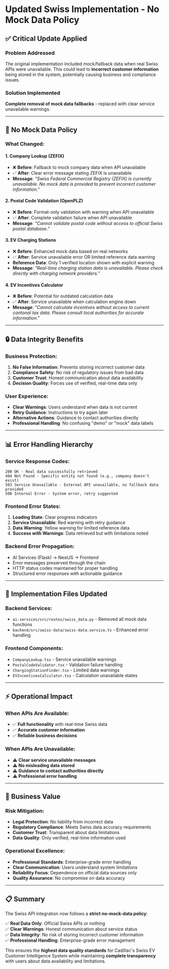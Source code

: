 # Updated Swiss Implementation - No Mock Data Policy

## ✅ **Critical Update Applied**

### **Problem Addressed**
The original implementation included mock/fallback data when real Swiss APIs were unavailable. This could lead to **incorrect customer information** being stored in the system, potentially causing business and compliance issues.

### **Solution Implemented**
**Complete removal of mock data fallbacks** - replaced with clear service unavailable warnings.

---

## 🚫 **No Mock Data Policy**

### **What Changed:**

#### **1. Company Lookup (ZEFIX)**
- ❌ **Before**: Fallback to mock company data when API unavailable  
- ✅ **After**: Clear error message stating ZEFIX is unavailable
- **Message**: *"Swiss Federal Commercial Registry (ZEFIX) is currently unavailable. No mock data is provided to prevent incorrect customer information."*

#### **2. Postal Code Validation (OpenPLZ)**
- ❌ **Before**: Format-only validation with warning when API unavailable
- ✅ **After**: Complete validation failure when API unavailable  
- **Message**: *"Cannot validate postal code without access to official Swiss postal database."*

#### **3. EV Charging Stations**
- ❌ **Before**: Enhanced mock data based on real networks
- ✅ **After**: Service unavailable error OR limited reference data warning
- **Reference Data**: Only 1 verified location shown with explicit warning
- **Message**: *"Real-time charging station data is unavailable. Please check directly with charging network providers."*

#### **4. EV Incentives Calculator**
- ❌ **Before**: Potential for outdated calculation data
- ✅ **After**: Service unavailable when calculation engine down
- **Message**: *"Cannot calculate incentives without access to current cantonal tax data. Please consult local authorities for accurate information."*

---

## 🔒 **Data Integrity Benefits**

### **Business Protection:**
1. **No False Information**: Prevents storing incorrect customer data
2. **Compliance Safety**: No risk of regulatory issues from bad data
3. **Customer Trust**: Honest communication about data availability
4. **Decision Quality**: Forces use of verified, real-time data only

### **User Experience:**
- **Clear Warnings**: Users understand when data is not current
- **Retry Guidance**: Instructions to try again later
- **Alternative Actions**: Guidance to contact authorities directly
- **Professional Handling**: No confusing "demo" or "mock" data labels

---

## 📊 **Error Handling Hierarchy**

### **Service Response Codes:**
```
200 OK - Real data successfully retrieved
404 Not Found - Specific entity not found (e.g., company doesn't exist)  
503 Service Unavailable - External API unavailable, no fallback data provided
500 Internal Error - System error, retry suggested
```

### **Frontend Error States:**
1. **Loading State**: Clear progress indicators
2. **Service Unavailable**: Red warning with retry guidance  
3. **Data Warning**: Yellow warning for limited reference data
4. **Success with Warnings**: Data retrieved but with limitations noted

### **Backend Error Propagation:**
- AI Services (Flask) → NestJS → Frontend
- Error messages preserved through the chain
- HTTP status codes maintained for proper handling
- Structured error responses with actionable guidance

---

## 🎯 **Implementation Files Updated**

### **Backend Services:**
- `ai-services/src/routes/swiss_data.py` - Removed all mock data functions
- `backend/src/swiss-data/swiss-data.service.ts` - Enhanced error handling

### **Frontend Components:**
- `CompanyLookup.tsx` - Service unavailable warnings
- `PostalCodeValidator.tsx` - Validation failure handling  
- `ChargingStationFinder.tsx` - Limited data warnings
- `EVIncentivesCalculator.tsx` - Calculation unavailable states

---

## ⚡ **Operational Impact**

### **When APIs Are Available:**
- ✅ **Full functionality** with real-time Swiss data
- ✅ **Accurate customer information**
- ✅ **Reliable business decisions**

### **When APIs Are Unavailable:**
- ⚠️ **Clear service unavailable messages**
- ⚠️ **No misleading data stored**
- ⚠️ **Guidance to contact authorities directly**
- ⚠️ **Professional error handling**

---

## 🚀 **Business Value**

### **Risk Mitigation:**
- **Legal Protection**: No liability from incorrect data
- **Regulatory Compliance**: Meets Swiss data accuracy requirements  
- **Customer Trust**: Transparent about data limitations
- **Data Quality**: Only verified, real-time information used

### **Operational Excellence:**
- **Professional Standards**: Enterprise-grade error handling
- **Clear Communication**: Users understand system limitations
- **Reliability Focus**: Dependence on official data sources only
- **Quality Assurance**: No compromise on data accuracy

---

## 📋 **Summary**

The Swiss API integration now follows a **strict no-mock-data policy**:

✅ **Real Data Only**: Official Swiss APIs or nothing  
✅ **Clear Warnings**: Honest communication about service status  
✅ **Data Integrity**: No risk of storing incorrect customer information  
✅ **Professional Handling**: Enterprise-grade error management  

This ensures the **highest data quality standards** for Cadillac's Swiss EV Customer Intelligence System while maintaining **complete transparency** with users about data availability and limitations.